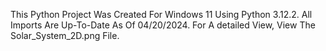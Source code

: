 This Python Project Was Created For Windows 11 Using Python 3.12.2. All Imports Are Up-To-Date As Of 04/20/2024. For A detailed View, View The Solar_System_2D.png File.
